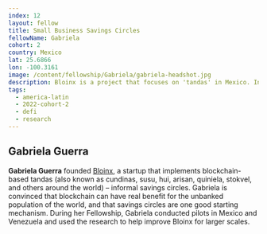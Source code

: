 ```yaml
---
index: 12
layout: fellow
title: Small Business Savings Circles
fellowName: Gabriela
cohort: 2
country: Mexico
lat: 25.6866
lon: -100.3161
image: /content/fellowship/Gabriela/gabriela-headshot.jpg
description: Bloinx is a project that focuses on 'tandas' in Mexico. In 2022, Gabriela conducted user research with several women's saving circles, and ran a pilot of Bloinx deployed on the polygon and celo side-chains.
tags:
  - america-latin
  - 2022-cohort-2
  - defi
  - research
---
```


## Gabriela Guerra

**Gabriela Guerra** founded [Bloinx](https://bloinx.io/), a startup that implements blockchain-based tandas (also known as cundinas, susu, hui, arisan, quiniela, stokvel, and others around the world) – informal savings circles. Gabriela is convinced that blockchain can have real benefit for the unbanked population of the world, and that savings circles are one good starting mechanism. During her Fellowship, Gabriela conducted pilots in Mexico and Venezuela and used the research to help improve Bloinx for larger scales.
